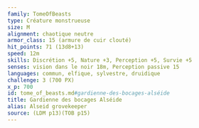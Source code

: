 ```yaml
---
family: TomeOfBeasts
type: Créature monstrueuse
size: M
alignment: chaotique neutre
armor_class: 15 (armure de cuir clouté)
hit_points: 71 (13d8+13)
speed: 12m
skills: Discrétion +5, Nature +3, Perception +5, Survie +5
senses: vision dans le noir 18m, Perception passive 15
languages: commun, elfique, sylvestre, druidique
challenge: 3 (700 PX)
x_p: 700
id: tome_of_beasts.md#gardienne-des-bocages-alséide
title: Gardienne des bocages Alséide
alias: Alseid grovekeeper
source: (LDM p13)(TOB p15)
---
```


